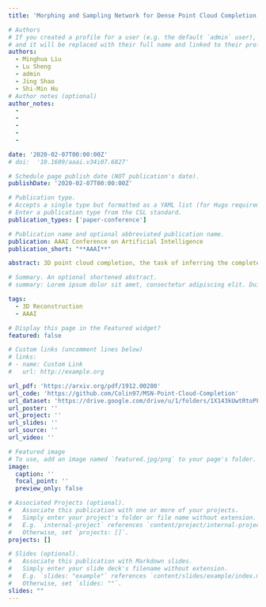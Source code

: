 ```yaml
---
title: 'Morphing and Sampling Network for Dense Point Cloud Completion'

# Authors
# If you created a profile for a user (e.g. the default `admin` user), write the username (folder name) here
# and it will be replaced with their full name and linked to their profile.
authors:
  - Minghua Liu
  - Lu Sheng
  - admin
  - Jing Shao
  - Shi-Min Hu
# Author notes (optional)
author_notes:
  -
  - 
  - 
  - 
  - 

date: '2020-02-07T00:00:00Z'
# doi:  '10.1609/aaai.v34i07.6827'

# Schedule page publish date (NOT publication's date).
publishDate: '2020-02-07T00:00:00Z'

# Publication type.
# Accepts a single type but formatted as a YAML list (for Hugo requirements).
# Enter a publication type from the CSL standard.
publication_types: ['paper-conference']

# Publication name and optional abbreviated publication name.
publication: AAAI Conference on Artificial Intelligence
publication_short: "**AAAI**"

abstract: 3D point cloud completion, the task of inferring the complete geometric shape from a partial point cloud, has been attracting attention in the community. For acquiring high-fidelity dense point clouds and avoiding uneven distribution, blurred details, or structural loss of existing methods' results, we propose a novel approach to complete the partial point cloud in two stages. Specifically, in the first stage, the approach predicts a complete but coarse-grained point cloud with a collection of parametric surface elements. Then, in the second stage, it merges the coarse-grained prediction with the input point cloud by a novel sampling algorithm. Our method utilizes a joint loss function to guide the distribution of the points. Extensive experiments verify the effectiveness of our method and demonstrate that it outperforms the existing methods in both the Earth Mover's Distance (EMD) and the Chamfer Distance (CD).

# Summary. An optional shortened abstract.
# summary: Lorem ipsum dolor sit amet, consectetur adipiscing elit. Duis posuere tellus ac convallis placerat. Proin tincidunt magna sed ex sollicitudin condimentum.

tags:
  - 3D Reconstruction
  - AAAI

# Display this page in the Featured widget?
featured: false

# Custom links (uncomment lines below)
# links:
# - name: Custom Link
#   url: http://example.org

url_pdf: 'https://arxiv.org/pdf/1912.00280'
url_code: 'https://github.com/Colin97/MSN-Point-Cloud-Completion'
url_dataset: 'https://drive.google.com/drive/u/1/folders/1X143kUwtRtoPFxNRvUk9LuPlsf1lLKI7'
url_poster: ''
url_project: ''
url_slides: ''
url_source: ''
url_video: ''

# Featured image
# To use, add an image named `featured.jpg/png` to your page's folder.
image:
  caption: ''
  focal_point: ''
  preview_only: false

# Associated Projects (optional).
#   Associate this publication with one or more of your projects.
#   Simply enter your project's folder or file name without extension.
#   E.g. `internal-project` references `content/project/internal-project/index.md`.
#   Otherwise, set `projects: []`.
projects: []

# Slides (optional).
#   Associate this publication with Markdown slides.
#   Simply enter your slide deck's filename without extension.
#   E.g. `slides: "example"` references `content/slides/example/index.md`.
#   Otherwise, set `slides: ""`.
slides: ""
---
```

